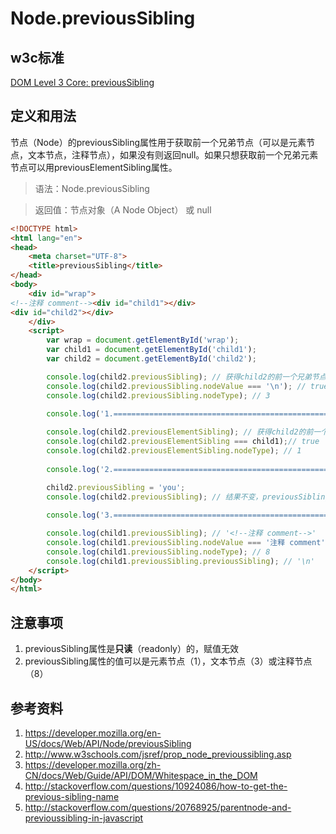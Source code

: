 # Node.previousSibling

## w3c标准
[DOM Level 3 Core: previousSibling](https://www.w3.org/TR/DOM-Level-3-Core/core.html#ID-640FB3C8)

## 定义和用法
节点（Node）的previousSibling属性用于获取前一个兄弟节点（可以是元素节点，文本节点，注释节点），如果没有则返回null。如果只想获取前一个兄弟元素节点可以用previousElementSibling属性。

> 语法：Node.previousSibling

> 返回值：节点对象（A Node Object） 或 null

```html
<!DOCTYPE html>
<html lang="en">
<head>
    <meta charset="UTF-8">
    <title>previousSibling</title>
</head>
<body>
    <div id="wrap">
<!--注释 comment--><div id="child1"></div>
<div id="child2"></div>
    </div>
    <script>
        var wrap = document.getElementById('wrap');
        var child1 = document.getElementById('child1');
        var child2 = document.getElementById('child2');

        console.log(child2.previousSibling); // 获得child2的前一个兄弟节点：\n
        console.log(child2.previousSibling.nodeValue === '\n'); // true
        console.log(child2.previousSibling.nodeType); // 3
        
        console.log('1.================================================');

        console.log(child2.previousElementSibling); // 获得child2的前一个兄弟元素节点：child1（忽略了注释节点和文本节点）
        console.log(child2.previousElementSibling === child1);// true
        console.log(child2.previousElementSibling.nodeType); // 1
        
        console.log('2.================================================');

        child2.previousSibling = 'you';
        console.log(child2.previousSibling); // 结果不变，previousSibling是只读的
        
        console.log('3.================================================');

        console.log(child1.previousSibling); // '<!--注释 comment-->'
        console.log(child1.previousSibling.nodeValue === '注释 comment'); // true
        console.log(child1.previousSibling.nodeType); // 8
        console.log(child1.previousSibling.previousSibling); // '\n'
    </script>
</body>
</html>
```
## 注意事项
1. previousSibling属性是**只读**（readonly）的，赋值无效
2. previousSibling属性的值可以是元素节点（1），文本节点（3）或注释节点（8）

## 参考资料
1. https://developer.mozilla.org/en-US/docs/Web/API/Node/previousSibling
2. http://www.w3schools.com/jsref/prop_node_previoussibling.asp
3. https://developer.mozilla.org/zh-CN/docs/Web/Guide/API/DOM/Whitespace_in_the_DOM
4. http://stackoverflow.com/questions/10924086/how-to-get-the-previous-sibling-name
5. http://stackoverflow.com/questions/20768925/parentnode-and-previoussibling-in-javascript